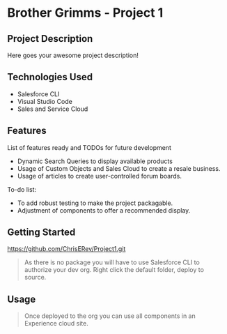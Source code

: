 # Brother Grimms - Project 1 

## Project Description

Here goes your awesome project description!

## Technologies Used

* Salesforce CLI
* Visual Studio Code
* Sales and Service Cloud

## Features

List of features ready and TODOs for future development
* Dynamic Search Queries to display available products
* Usage of Custom Objects and Sales Cloud to create a resale business.
* Usage of articles to create user-controlled forum boards.

To-do list:
* To add robust testing to make the project packagable.
* Adjustment of components to offer a recommended display.

## Getting Started
   
https://github.com/ChrisERev/Project1.git

> As there is no package you will have to use Salesforce CLI to authorize your dev org. 
> Right click the default folder, deploy to source.

## Usage

> Once deployed to the org you can use all components in an Experience cloud site.

